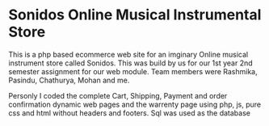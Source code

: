 # Sonidos Online Musical Instrumental Store

This is a php based ecommerce web site for an imginary Online musical instrument store called Sonidos. This was build by us for our 1st year 2nd semester assignment for our web module. 
Team members were Rashmika, Pasindu, Chathurya, Mohan and me. 

Personly I coded the complete Cart, Shipping, Payment and order confirmation dynamic web pages and the warrenty page using php, js, pure css and html without headers and footers. Sql was used as the database
